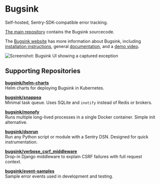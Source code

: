 # Bugsink

Self-hosted, Sentry-SDK-compatible error tracking.

[The main repository](https://github.com/bugsink/bugsink) contains the Bugsink sourcecode.

The [Bugsink website](https://www.bugsink.com/) has more information about Bugsink, including [installation
instructions](https://www.bugsink.com/docs/installation/), general [documentation](https://www.bugsink.com/docs/),
and a [demo video](https://www.bugsink.com/blog/demo-video/).


![Screenshot: Bugsink UI showing a captured exception](https://www.bugsink.com/static/images/JsonSchemaDefinitionException.5e02c1544273.png)


## Supporting Repositories

**[bugsink/helm-charts](https://github.com/bugsink/helm-charts)**  
Helm charts for deploying Bugsink in Kubernetes.

**[bugsink/snappea](https://github.com/bugsink/snappea)**  
Minimal task queue. Uses SQLite and `inotify` instead of Redis or brokers.

**[bugsink/monofy](https://github.com/bugsink/monofy)**  
Runs multiple long-lived processes in a single Docker container. Simple init alternative.

**[bugsink/dsnrun](https://github.com/bugsink/dsnrun)**  
Run any Python script or module with a Sentry DSN. Designed for quick instrumentation.

**[bugsink/verbose_csrf_middleware](https://github.com/bugsink/verbose_csrf_middleware)**  
Drop-in Django middleware to explain CSRF failures with full request context.

**[bugsink/event-samples](https://github.com/bugsink/event-samples)**  
Sample error events used in development and testing.
